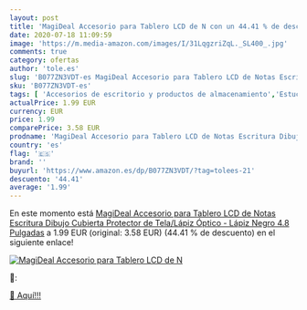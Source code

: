 ```yaml
---
layout: post
title: 'MagiDeal Accesorio para Tablero LCD de N con un 44.41 % de descuento'
date: 2020-07-18 11:09:59
image: 'https://m.media-amazon.com/images/I/31LqgzriZqL._SL400_.jpg'
comments: true
category: ofertas
author: 'tole.es'
slug: 'B077ZN3VDT-es MagiDeal Accesorio para Tablero LCD de Notas Escritura...'
sku: 'B077ZN3VDT-es'
tags: [ 'Accesorios de escritorio y productos de almacenamiento','Estuches escolares','Herramientas de mano para jardinería','Jardinería','Jardín','Material de oficina','Materiales, organizadores y dispensadores de escritorio','Oficina y papelería','Tijeras de podar para jardinería','lápiz', ]
actualPrice: 1.99 EUR
currency: EUR
price: 1.99
comparePrice: 3.58 EUR
prodname: 'MagiDeal Accesorio para Tablero LCD de Notas Escritura Dibujo Cubierta Protector de Tela/Lápiz Óptico - Lápiz Negro 4.8 Pulgadas'
country: 'es'
flag: '🇪🇸'
brand: ''
buyurl: 'https://www.amazon.es/dp/B077ZN3VDT/?tag=tolees-21'
descuento: '44.41'
average: '1.99'
---
```


En este momento está [MagiDeal Accesorio para Tablero LCD de Notas Escritura Dibujo Cubierta Protector de Tela/Lápiz Óptico - Lápiz Negro 4.8 Pulgadas](https://www.amazon.es/dp/B077ZN3VDT/?tag=tolees-21) a 1.99 EUR (original: 3.58 EUR) (44.41 %  de descuento) en el siguiente enlace!

[![MagiDeal Accesorio para Tablero LCD de N](https://m.media-amazon.com/images/I/31LqgzriZqL._SL400_.jpg)](https://www.amazon.es/dp/B077ZN3VDT/?tag=tolees-21)

🔎:


[🛒 Aquí!!!](https://www.amazon.es/dp/B077ZN3VDT/?tag=tolees-21)
